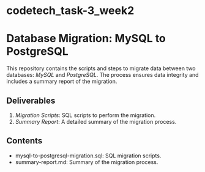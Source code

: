 # codetech_task-3_week2
# Database Migration: MySQL to PostgreSQL

This repository contains the scripts and steps to migrate data between two databases: *MySQL* and *PostgreSQL*. The process ensures data integrity and includes a summary report of the migration.

## Deliverables
1. *Migration Scripts*: SQL scripts to perform the migration.
2. *Summary Report*: A detailed summary of the migration process.

## Contents
- mysql-to-postgresql-migration.sql: SQL migration scripts.
- summary-report.md: Summary of the migration process.

